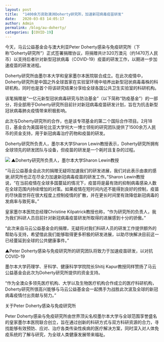 ```yaml
---
layout: post
title:  "1400余万资助澳洲Doherty研究所，加速新冠病毒疫苗研发"
date:   2020-03-03 14:05:17
author: Admin
permalink: /blog/au-doherty/
categories: [COVID-19]
---
```


今天，马云公益基金会与澳大利亚Peter Doherty感染与免疫研究所（下称“Doherty研究所”）正式签署捐赠协议，将捐赠共计320万澳元（约1470万人民币）以支持后者针对新型冠状病毒（COVID-19）疫苗的研发工作，以期进一步加速疫苗的研发进程。

Doherty研究所由墨尔本大学和皇家墨尔本医院联合成立。在此次疫情中，Doherty研究所是中国之外全球首家在实验室环境中培养出新型冠状病毒毒株的科研机构，同时也是首个将该研究结果分享给全球各国公共卫生实验室的科研机构。

该笔捐赠是“一亿元新型冠状病毒研究与防治基金”（以下简称“防疫基金”）的一部分，将全部用于Doherty研究所目前针对新冠病毒疫苗研发计划，旨在为抗击新型冠状病毒肺炎疫情带来积极影响。

此次与Doherty研究所的合作，也是该专项基金的第二个国际合作项目。2月18日，基金会为美国哥伦比亚大学何大一博士领衔的研究团队提供了1500余万人民币的资金支持，用于新冠病毒治疗药物和疫苗的研发。

Doherty研究所负责人，墨尔本大学Sharon Lewin教授表示，Doherty研究所拥有全球领先的研发团队与设备，但疫苗的研发是一个耗时且复杂的过程。

![](https://img.mayun.xin/upload/2020030307/fd57c4a4e250bb73a7f8792f913144f9)
▲Doherty研究所负责人，墨尔本大学Sharon Lewin教授

“马云公益基金会此次的捐赠无疑将加速我们的研发进展，我们对此表示由衷的感谢,研究所也正在尽全力加速新冠病毒疫苗的研发工作。”Sharon Lewin教授说，“在当前疫情在全球多国蔓延的情况下，疫苗将是最有效的抑制病毒感染人数在全球范围内持续增加的对策。如果疫情在短时间内还不能得到良好的控制，疫苗的尽快面世将在很大程度上控制疫情的扩散，并在更长时间里有效降低新冠病毒的发病率与致死率。”

皇家墨尔本医院总经理Christine Kilpatrick教授也称，“作为研究所的负责人，我为我们科研人员目前针对新冠病毒疫苗研发所取得的进展感到十分的骄傲。”

 “此次来自马云公益基金会的捐赠，无疑将对我们科研人员的研发工作提供额外的帮助与支持，希望借此我们能够取得更多积极的研发进展，以助尽快解决目前这一已经蔓延到全球的公共健康事件。”

▲Peter Doherty感染与免疫研究所的研究团队将致力于加速疫苗研发，以对抗 COVID-19

墨尔本大学药理学、牙科学、健康科学学院院长Shitij Kapur教授同样赞扬了马云公益基金会此次为Doherty研究所提供的资金支持。

“作为全澳众多领先医疗机构、大学以及生物医疗机构合作成立的医疗科研机构，Doherty研究所很高兴能够与马云公益基金会一起携手为战胜此次波及全球的新冠病毒疫情付出贡献与努力。”

关于Peter Doherty感染与免疫研究所

Peter Doherty感染与免疫研究所由世界顶尖名校墨尔本大学与全球范围享誉盛名的皇家墨尔本医院联合创立，旨在通过创新的科研方式与双方科研资源的合力，寻找能够有效预防、应对、治疗各类传染性疾病的医疗解决方案，同时深入对人体免疫系统的了解与研究，为全球人类健康发展带来福祉。